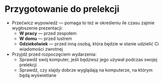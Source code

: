 # Przygotowanie do prelekcji

* Przećwicz wypowiedź — pomaga to też w określeniu ile czasu zajmie wygłoszenie
    prezentacji:
    + **W pracy** — przed zespołem
    + **W domu** — przed lustrem
    + **Gdziekolwiek** — przed inną osobą, która będzie w stanie udzielić Ci
        wiadomości zwrotnej
* Przyjdź przed rozpoczęciem wydarzenia:
    + Sprawdź swój komputer, jeśli będziesz jego używał podczas swojej prelekcji
    + Sprawdź, czy slajdy dobrze wyglądają na komputerze, na którym będą
        wyświetlane
